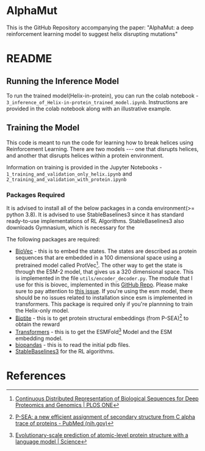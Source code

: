 # AlphaMut

This is the GitHub Repository accompanying the paper: "AlphaMut: a deep reinforcement learning model to
suggest helix disrupting mutations" 

#  README 

## Running the Inference Model

To run the trained model(Helix-in-protein), you can run the colab notebook - `3_inference_of_Helix-in-protein_trained_model.ipynb`. Instructions are provided in the colab notebook along with an illustrative example. 


## Training the Model

This code is meant to run the code for learning how to break helices using Reinforcement Learning. 
There are two models --- one that disrupts helices, and another that disrupts helices within a protein environment. 

Information on training is provided in the Jupyter Notebooks - `1_training_and_validation_only_helix.ipynb` and `2_training_and_validation_with_protein.ipynb`

###  Packages Required

It is advised to install all of the below packages in a conda environment(>= python 3.8). It is advised to use StableBaselines3 since it has standard ready-to-use implementations of RL Algorithms.  StableBaselines3 also downloads Gymnasium, which is necessary for the 

The following packages are required:

- [BioVec](https://github.com/kyu999/biovec/tree/master) - this is to embed the states. The states are described as protein sequences that are embedded in a 100 dimensional space using a pretrained model called ProtVec[^1]. The other way to get the state is through the ESM-2 model, that gives us a 320 dimensional space. This is implemented in the file `utils/encoder_decoder.py`. The module that I use for this is biovec, implemented in this  [GitHub Repo](https://github.com/kyu999/biovec/tree/master). Please make sure to pay attention to [this issue](https://github.com/kyu999/biovec/issues/15#issuecomment-1543044407). If you're using the esm model, there should be no issues related to installation since esm is implemented in transformers. This package is required only if you're plannning to train the Helix-only model. 
- [Biotite](https://www.biotite-python.org/) - this is to get protein structural embeddings (from P-SEA)[^2] to obtain the reward
- [Transformers](https://huggingface.co/transformers/v3.5.1/installation.html) - this is to get the ESMFold[^3] Model and the ESM embedding model. 
- [biopandas](https://biopandas.github.io/biopandas/tutorials/Working_with_PDB_Structures_in_DataFrames/) - this is to read the initial pdb files. 
- [StableBaselines3](https://stable-baselines3.readthedocs.io/en/master/) for the RL algorithms.  




# References

[^1]: [Continuous Distributed Representation of Biological Sequences for Deep Proteomics and Genomics | PLOS ONE](https://journals.plos.org/plosone/article?id=10.1371/journal.pone.0141287)
[^2]: [P-SEA: a new efficient assignment of secondary structure from C alpha trace of proteins - PubMed (nih.gov)](https://pubmed.ncbi.nlm.nih.gov/9183534/) 
[^3]: [Evolutionary-scale prediction of atomic-level protein structure with a language model | Science](https://www.science.org/doi/10.1126/science.ade2574) 
